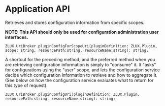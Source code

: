 
# Application API

Retrieves and stores configuration information from specific scopes. 

**NOTE: This API should only be used for configuration administration user interfaces.**

```ZLUX.UriBroker.pluginConfigForScopeUri(pluginDefinition: ZLUX.Plugin, scope: string, resourcePath:string, resourceName:string): string;```

A shortcut for the preceding method, and the preferred method when you are retrieving configuration information is simply to "consume" it. It "asks" for configurations using the "user" scope, and lets the configuration service decide which configuration information to retrieve and how to aggregate it. (See below on how the configuration service evaluates what to return for this type of request).

```ZLUX.UriBroker.pluginConfigUri(pluginDefinition: ZLUX.Plugin, resourcePath:string, resourceName:string): string;```
